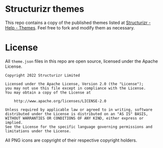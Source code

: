 # Structurizr themes

This repo contains a copy of the published themes listed at [Structurizr - Help - Themes](https://structurizr.com/help/themes).
Feel free to fork and modify them as necessary.

# License

All `theme.json` files in this repo are open source, licensed under the Apache License.

```
Copyright 2022 Structurizr Limited

Licensed under the Apache License, Version 2.0 (the "License");
you may not use this file except in compliance with the License.
You may obtain a copy of the License at

    http://www.apache.org/licenses/LICENSE-2.0

Unless required by applicable law or agreed to in writing, software
distributed under the License is distributed on an "AS IS" BASIS,
WITHOUT WARRANTIES OR CONDITIONS OF ANY KIND, either express or implied.
See the License for the specific language governing permissions and
limitations under the License.
```

All PNG icons are copyright of their respective copyright holders.